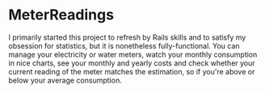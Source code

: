 MeterReadings
==============

I primarily started this project to refresh by Rails skills and to satisfy my obsession for statistics, but it is nonetheless fully-functional. You can manage your electricity or water meters, watch your monthly consumption in nice charts, see your monthly and yearly costs and check whether your current reading of the meter matches the estimation, so if you're above or below your average consumption.